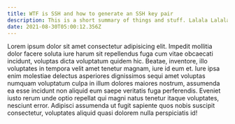 ```yaml
---
title: WTF is SSH and how to generate an SSH key pair
description: This is a short summary of things and stuff. Lalala Lalala Lalala Lalala Lalala Lalala Lalala Lalala Lalala Lalala Lalala Lalala Lalala Lalala Lalala Lalala Lalala Lalala Lalala Lalala Lalala Lalala Lalala Lalala Lalala Lalala Lalala Lalala Lalala Lalala Lalala Lalala Lalala Lalala Lalala Lalala Lalala Lalala Lalala Lalala Lalala Lalala Lalala Lalala Lalala Lalala Lalala Lalala Lalala Lalala Lalala Lalala Lalala Lalala Lalala Lalala Lalala Lalala.
date: 2021-08-30T05:00:12.356Z
---
```


Lorem ipsum dolor sit amet consectetur adipisicing elit. Impedit mollitia dolor facere soluta iure harum sit repellendus fuga cum vitae obcaecati incidunt, voluptas dicta voluptatum quidem hic. Beatae, inventore, illo voluptates in tempora velit amet tenetur magnam, iure id eum et. Iure ipsa enim molestiae delectus asperiores dignissimos sequi amet voluptas numquam voluptatum culpa in illum dolores maiores nostrum, assumenda ea esse incidunt non aliquid eum saepe veritatis fuga perferendis. Eveniet iusto rerum unde optio repellat qui magni natus tenetur itaque voluptates, nesciunt error. Adipisci assumenda ut fugit sapiente quos nobis suscipit consectetur, voluptates aliquid quasi dolorem nulla perspiciatis id!
